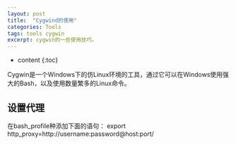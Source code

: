```yaml
---
layout: post
title:  "Cygwind的使用"
categories: Tools
tags: tools cygwin
excerpt: cygwin的一些使用技巧。
---
```


* content
{:toc}

Cygwin是一个Windows下的仿Linux环境的工具，通过它可以在Windows使用强大的Bash，以及使用数量繁多的Linux命令。

## 设置代理
在bash_profile种添加下面的语句：
export http_proxy=http://username:password@host:port/

